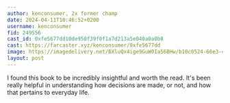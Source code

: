 ```yaml
---
author: kenconsumer, 2x former champ
date: 2024-04-11T10:46:52+0200
username: kenconsumer
fid: 249556
cast_id: 0xfe5677dd10de950f39f0f1a7d213a5e040a0a0b8
cast: https://farcaster.xyz/kenconsumer/0xfe5677dd
image: https://imagedelivery.net/BXluQx4ige9GuW0Ia56BHw/b10c0524-66e3-46e3-5f7a-11c8cd590700/original
layout: post
---
```


I found this book to be incredibly insightful and worth the read. It's been really helpful in understanding how decisions are made, or not, and how that pertains to everyday life.

<img src='https://imagedelivery.net/BXluQx4ige9GuW0Ia56BHw/b10c0524-66e3-46e3-5f7a-11c8cd590700/original' alt='' referrerpolicy='no-referrer'/>
<img src='https://imagedelivery.net/BXluQx4ige9GuW0Ia56BHw/2fb50d0b-e37e-4185-0cd8-a8b6bfd89d00/original' alt='' referrerpolicy='no-referrer'/>
